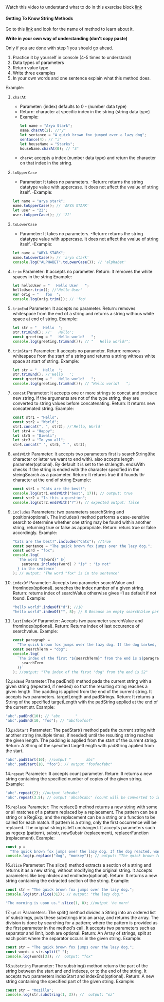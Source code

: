 Watch this video to understand what to do in this exercise block [link](https://www.youtube.com/watch?v=zGpplZj4zY0&feature=youtu.be)

#### Getting To Know String Methods

Go to this [link](https://developer.mozilla.org/en-US/docs/Web/JavaScript/Reference/Global_Objects/String) and look for the name of method to learn about it.

**Write in your own way of understanding (don't copy paste)**

Only if you are done with step 1 you should go ahead.

1. Practice it by yourself in console (4-5 times to understand)
2. Data types of parameters
3. Return value type
4. Write three examples
5. In your own words and one sentence explain what this method does.

Example:

1.  `charAt`

    - Parameter: (index) defaults to 0 - (number data type)
    - Return: character at specific index in the string (string data type)
    - Example:
      ```js
      let name = "Arya Stark";
      name.charAt(2); //"y"
      let sentance = "A quick brown fox jumped over a lazy dog";
      sentance(4); // "i"
      let houseName = "Starks";
      houseName.charAt(0); // "S"
      ```
    - `charAt` accepts a index (number data type) and return the character on that index in the string.

2.  `toUpperCase`

    - Parameter: It takes no parameters.
      -Return: returns the string datatype value with uppercase. It does not affect the vvalue of string itself.
      -Example:

    ```js
    let name = "arya stark";
    name.toUpperCase(); // 'ARYA STARK'
    let user = "22";
    user.toUpperCase(); // '22'
    ```

3.  `toLowerCase`

    - Parameter: It takes no parameters.
      -Return: returns the string datatype value with uppercase. It does not affect the vvalue of string itself.
      -Example:

    ```js
    let name = "ARYA STARK";
    name.toLowerCase(); // 'arya stark'
    console.log("ALPHABET".toLowerCase()); // 'alphabet'
    ```

4.  `trim`
    Parameter: It accepts no parameter.
    Return: It removes the white spaces in the string
    Example:
    ```js
    let helloUser = "   Hello User   ";
    helloUser.trim(); //"Hello User"
    var orig = "   foo  ";
    console.log(orig.trim()); // 'foo'
    ```
5.  `trimEnd`
    Parameter: It accepts no parameter.
    Return: removes whitespace from the end of a string and returns a string withous white space at end of string.
    Example:

    ```js
    let str = "   Hello  ";
    str.trimEnd(); //'   Hello';
    const greeting = "   Hello world!   ";
    console.log(greeting.trimEnd()); // "   Hello world!";
    ```

6.  `trimStart`
    Parameter: It accepts no parameter.
    Return: removes whitespace from the start of a string and returns a string withous white space at start of string.
    Example:

    ```js
    let str = "   Hello  ";
    str.trimEnd(); //'Hello   ';
    const greeting = "   Hello world!   ";
    console.log(greeting.trimEnd()); // "Hello world!   ";
    ```

7.  `concat`
    Parameter: It accepts one or more strings to concat and produce new string. If the arguments are not of the type string, they are converted to string values before concatenating.
    Return: It returns new concatenated string.
    Example:

    ```js
    const str1 = "Hello";
    const str2 = "World";
    str1.concat(", ", str2); //'Hello, World'
    let str4 = "Happy";
    let str5 = "Diwali";
    let str3 = "To you all";
    str4.concat(" ", str5, " ", str3);
    ```

8.  `endsWith`
    Parameter: It accepts two parameters first is searchString(the character or letter we want to end with). also accepts length parameter(optional). By default it is set to the str.length. endsWith checks if the string is ended with the character specified in the steingSearch as a parameter.
    Return: It returns true if it founds thr character at the end of string
    Example:

    ```js
    const str1 = "Cats are the best!";
    console.log(str1.endsWith("best", 17)); // output: true
    const str2 = "Is this a question";
    console.log(str2.endsWith("?")); // expected output: false
    ```

9.  `includes`
    Parameters: two parameters searchString and position(optional). The includes() method performs a case-sensitive search to determine whether one string may be found within another string, returning true or false as appropriate.
    Return: returs true or false accordingly.
    Example:

    ```js
    "Cats are the best!".includes("Cats"); //true
    const sentence = "The quick brown fox jumps over the lazy dog.";
    const word = "fox";
    console.log(
      `The word "${word}" ${
        sentence.includes(word) ? "is" : "is not"
      } in the sentence`
    ); // output: "The word "fox" is in the sentence"
    ```

10. `indexOf`
    Parameter: Accepts two parameter searchValue and fromIndex(optional). seraches the index number of a given string.
    Return: returns index of searchValue otherwise gives -1 as default if not found.
    Example:

    ```js
    "hello world".indexOf("d"); //10
    "hello world".indexOf("", 8); // 8 Because an empty searchValue parameter and fromIndex value more than 0 returns the fromIndex value.
    ```

11. `lastIndexOf`
    Parameter: Accepts two parameter searchValue and fromIndex(optional).
    Return: Returns index of last occurence of searchvalue.
    Example:

    ```js
    const paragraph =
      "The quick brown fox jumps over the lazy dog. If the dog barked, was it really lazy?";
    const searchTerm = "dog";
    console.log(
      `The index of the first "${searchTerm}" from the end is ${paragraph.lastIndexOf(
        searchTerm
      )}`
    ); //output: "The index of the first "dog" from the end is 52"
    ```

12.`padEnd`
Parameter:The padEnd() method pads the current string with a given string (repeated, if needed) so that the resulting string reaches a given length. The padding is applied from the end of the current string. It accepts two parameters. targetLength and padStrings.
Return: It returns a String of the specified targetLength with the padString applied at the end of the current str.
Example:

```js
"abc".padEnd(10); // "abc       "
"abc".padEnd(10, "foo"); // "abcfoofoof"
```

13.`padStart`
Parameter: The padStart() method pads the current string with another string (multiple times, if needed) until the resulting string reaches the given length. The padding is applied from the start of the current string.
Return: A String of the specified targetLength with padString applied from the start.

```js
"abc".padStart(10); //output "       abc"
"abc".padStart(10, "foo"); // output "foofoofabc"
```

14.`repeat`
Parameter: It accepts count parameter.
Return: It returns a new string containing the specified number of copies of the given string.
Example:

```js
"abc".repeat(2); //output 'abcabc'
"abc".repeat(3.5); // output 'abcabcabc' (count will be converted to integer)
```

15.`replace`
Parameter: The replace() method returns a new string with some or all matches of a pattern replaced by a replacement. The pattern can be a string or a RegExp, and the replacement can be a string or a function to be called for each match. If pattern is a string, only the first occurrence will be replaced. The original string is left unchanged.
It accepts parameters such as regexp (pattern), substr, newSubstr (replacement), replacerFunction (replacement).
Example:

```js
const p =
  "The quick brown fox jumps over the lazy dog. If the dog reacted, was it really lazy?";
console.log(p.replace("dog", "monkey")); // output: "The quick brown fox jumps over the lazy monkey. If the dog reacted, was it really lazy?"
```

16.`slice`
Parameter: The slice() method extracts a section of a string and returns it as a new string, without modifying the original string. It accepts parameters like beginIndex and endIndex(optional).
Return: It returns a new string containing the extracted section of the string.
Example:

```js
const str = "The quick brown fox jumps over the lazy dog.";
console.log(str.slice(31)); // output: "the lazy dog."

"The morning is upon us.".slice(1, 8); //output 'he morn'
```

17.`split`
Parameters: The split() method divides a String into an ordered list of substrings, puts these substrings into an array, and returns the array. The division is done by searching for a pattern; where the pattern is provided as the first parameter in the method's call. It accepts two parameters such as separator and limit, both are optional.
Return: An Array of strings, split at each point where the separator occurs in the given string.
Example:

```js
const str = "The quick brown fox jumps over the lazy dog.";
const words = str.split(" ");
console.log(words[3]); //  output: "fox"
```

18.`substring`
Parameter: The substring() method returns the part of the string between the start and end indexes, or to the end of the string. It accepts two parameters indexStart and indexEnd(optional).
Return: A new string containing the specified part of the given string.
Example:

```js
const str = "Mozilla";
console.log(str.substring(1, 3)); //  output: "oz"
```
